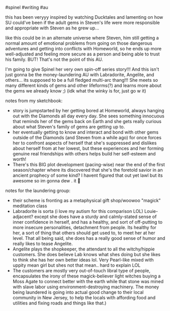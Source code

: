 #spinel #writing #au

this has been veryyy inspired by watching Ducktales and lamenting on how SU could've been if the adult gems in Steven's life were more responsible and appropriate with Steven as he grew up...

like this could be in an alternate universe where Steven, him still getting a normal amount of emotional problems from going on those dangerous adventures and getting into conflicts with Homeworld, so he ends up more well-adjusted and feeling more secure as a person and being able to trust his family. BUT! That's not the point of this AU.

I'm going to give Spinel her very own spin-off series story!!! And this isn't just gonna be the money-laundering AU with Labradorite, Angelite, and others... its supposed to be a full fledged multi-arc thang!!! She meets so many different kinds of gems and other lifeforms(?) and learns more about the gems we already know ;) (idk what the winky is for, just go w it)

notes from my sketchbook:
 - story is jumpstarted by her getting bored at Homeworld, always hanging out with the Diamonds all day every day. She sees something innocuous that reminds her of the gems back on Earth and she gets really curious about what Steven's family of gems are getting up to.
 - her eventually getting to know and interact and bond with other gems outside of the Diamonds (and Steven from a while ago) for once forces her to confront aspects of herself that she's suppressed and dislikes about herself from at her lowest, but these experiences and her forming genuine real friendships with others helps build her self-esteem and worth!
 - There's this BIG plot development (pacing-wise) near the end of the first season/chapter where its discovered that she's the foretold savior in an ancient prophecy of some kind? I havent figured that out yet lawl but its awesome so im gonna dew  . it 🥶
 
notes for the laundering group:
- their scheme is fronting as a metaphysical gift shop/woowoo "magick" meditation class
- Labradorite is sorta (i love my autism for this comparison LOL) Louie-adjacent? except she does have a sturdy and calmly-stated sense of inner confidence in herself, and has a healthy, and sort of off-putting to more insecure personalities, detachment from people. Its healthy for her, a sort of thing that others should get used to, to meet her at her level. That all being said, she does has a really good sense of humor and really likes to tease Angelite.
- Angelite plays the shopkeeper, the attendant to all the witchy/hippie customers. She does believe Lab knows what shes doing but she likes to think she has her own better ideas lol. Very Pearl-like mixed with uppity mean girl but shes not that mean.. hard to explain LOL
- The customers are mostly very out-of-touch libral type of people, encapsulates the irony of these magick-believer light witches buying a Moss Agate to connect better with the earth while that stone was mined with slave labor using environment-destroying machinery. The money being laundered is going into actual good change to their local community in New Jersey, to help the locals with affording food and utilities and fixing roads and things like that.)